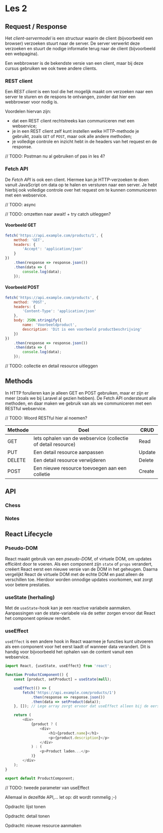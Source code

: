 # Les 2

## Request / Response

Het *client-servermodel* is een structuur waarin de client (bijvoorbeeld een browser) verzoeken stuurt
naar de server. De server verwerkt deze verzoeken en stuurt de nodige informatie terug naar de client (bijvoorbeeld een
webpagina).

Een webbrowser is de bekendste versie van een client, maar bij deze cursus gebruiken we ook twee andere clients.

### REST client

Een *REST client* is een tool die het mogelijk maakt om verzoeken naar een server te sturen en de respons te ontvangen,
zonder dat hier een webbrowser voor nodig is.

Voordelen hiervan zijn:

* dat een REST client rechtstreeks kan communiceren met een webservice;
* je in een REST client zelf kunt instellen welke HTTP-methode je gebruikt, zoals `GET` of `POST`, maar ook alle andere
  methoden;
* je volledige controle en inzicht hebt in de headers van het request en de response.

// TODO: Postman nu al gebruiken of pas in les 4?

### Fetch API

De *Fetch API* is ook een client. Hiermee kan je HTTP-verzoeken te doen vanuit JavaScript om data op te halen
en versturen naar een server.
Je hebt hierbij ook volledige controle over het request om te kunnen communiceren met een webservice.

// TODO: async

// TODO: omzetten naar await! + try catch uitleggen?

#### Voorbeeld GET

```javascript
fetch('https://api.example.com/products/1', {
    method: 'GET',
    headers: {
        'Accept': 'application/json'
    }
})
    .then(response => response.json())
    .then(data => {
        console.log(data);
    });
```

#### Voorbeeld POST

```javascript
fetch('https://api.example.com/products', {
    method: 'POST',
    headers: {
        'Content-Type': 'application/json'
    },
    body: JSON.stringify({
        name: 'Voorbeeldproduct',
        description: 'Dit is een voorbeeld productbeschrijving'
    })
})
    .then(response => response.json())
    .then(data => {
        console.log(data);
    });
```

// TODO: collectie en detail resource uitleggen

## Methods

In HTTP forulieren kan je alleen GET en POST gebruiken, maar er zijn er meer (zoals we bij Laravel al gezien hebben).
De Fetch API ondersteunt alle methoden, en daar maken we gebruik van als we communiceren met een RESTful webservice.

// TODO: Woord RESTful hier al noemen?

| Methode | Doel                                                          | CRUD   | 
|---------|---------------------------------------------------------------|--------|
| GET     | Iets ophalen van de webservice (collectie of detail resource) | Read   |
| PUT     | Een detail resource aanpassen                                 | Update |
| DELETE  | Een detail resource verwijderen                               | Delete |
| POST    | Een nieuwe resource toevoegen aan een colletie                | Create |

## API

### Chess

### Notes

## React Lifecycle

### Pseudo-DOM

React maakt gebruik van een *pseudo-DOM*, of virtuele DOM, om updates efficiënt door te voeren. Als een component zijn
`state` of `props` verandert, creëert React eerst een nieuwe versie van de DOM in het
geheugen. Daarna vergelijkt React de virtuele DOM met de echte DOM en past alleen de verschillen toe. Hierdoor
worden onnodige updates voorkomen, wat zorgt voor betere prestaties.

### useState (herhaling)

Met de `useState`-hook kan je een reactive variabele aanmaken. Aanpassingen van de state-variabele via de setter zorgen
ervoor dat React het component opnieuw rendert.

### useEffect

`useEffect` is een andere hook in React waarmee je functies kunt uitvoeren als een component voor het eerst laadt
of wanneer data verandert. Dit is handig voor bijvoorbeeld het ophalen van de content vanuit een webservice.

```javascript
import React, {useState, useEffect} from 'react';

function ProductComponent() {
    const [product, setProduct] = useState(null);

    useEffect(() => {
        fetch('https://api.example.com/products/1')
            .then(response => response.json())
            .then(data => setProduct(data));
    }, []); // Lege array zorgt ervoor dat useEffect alleen bij de eerste render wordt uitgevoerd.

    return (
        <div>
            {product ? (
                <div>
                    <h1>{product.name}</h1>
                    <p>{product.description}</p>
                </div>
            ) : (
                <p>Product laden...</p>
            )}
        </div>
    );
}

export default ProductComponent;
```

// TODO: tweede parameter van useEffect

Allemaal in dezelfde API,... let op: dit wordt rommelig ;-)

Opdracht: lijst tonen

Opdracht: detail tonen

Opdracht: nieuwe resource aanmaken